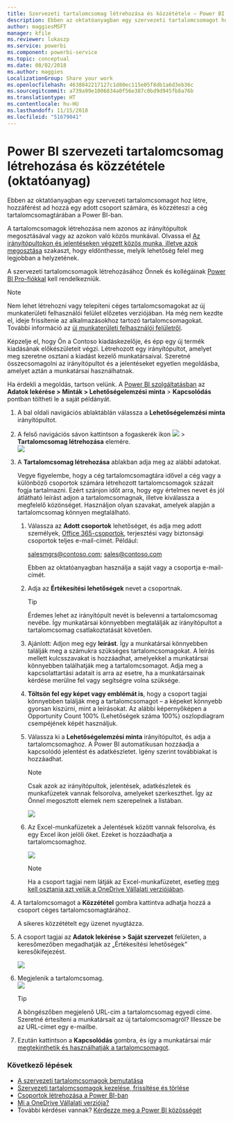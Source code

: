 ```yaml
---
title: Szervezeti tartalomcsomag létrehozása és közzététele – Power BI
description: Ebben az oktatóanyagban egy szervezeti tartalomcsomagot hoz létre, korlátozza az elérését egy adott csoportra, és közzéteszi a cég tartalomcsomagtárában a Power BI-ban.
author: maggiesMSFT
manager: kfile
ms.reviewer: lukaszp
ms.service: powerbi
ms.component: powerbi-service
ms.topic: conceptual
ms.date: 08/02/2018
ms.author: maggies
LocalizationGroup: Share your work
ms.openlocfilehash: 4638842217127c1d80ec115e05f8db1a6d3eb36c
ms.sourcegitcommit: a739a99e1006834a0f56e387c0bd9d945fb8a76b
ms.translationtype: HT
ms.contentlocale: hu-HU
ms.lasthandoff: 11/15/2018
ms.locfileid: "51679041"
---
```

# <a name="create-and-publish-a-power-bi-organizational-content-pack-tutorial"></a>Power BI szervezeti tartalomcsomag létrehozása és közzététele (oktatóanyag)

Ebben az oktatóanyagban egy szervezeti tartalomcsomagot hoz létre, hozzáférést ad hozzá egy adott csoport számára, és közzéteszi a cég tartalomcsomagtárában a Power BI-ban.

A tartalomcsomagok létrehozása nem azonos az irányítópultok megosztásával vagy az azokon való közös munkával. Olvassa el [Az irányítópultokon és jelentéseken végzett közös munka, illetve azok megosztása](service-how-to-collaborate-distribute-dashboards-reports.md) szakaszt, hogy eldönthesse, melyik lehetőség felel meg legjobban a helyzetének.

A szervezeti tartalomcsomagok létrehozásához Önnek és kollégáinak [Power BI Pro-fiókkal](https://powerbi.microsoft.com/pricing) kell rendelkezniük. 

> [!NOTE]
> Nem lehet létrehozni vagy telepíteni céges tartalomcsomagokat az új munkaterületi felhasználói felület előzetes verziójában. Ha még nem kezdte el, ideje frissítenie az alkalmazásokhoz tartozó tartalomcsomagokat. További információ az [új munkaterületi felhasználói felületről](service-create-the-new-workspaces.md).
> 

Képzelje el, hogy Ön a Contoso kiadáskezelője, és épp egy új termék kiadásának előkészületeit végzi.  Létrehozott egy irányítópultot, amelyet meg szeretne osztani a kiadást kezelő munkatársaival. Szeretné összecsomagolni az irányítópultot és a jelentéseket egyetlen megoldásba, amelyet aztán a munkatársai használhatnak. 

Ha érdekli a megoldás, tartson velünk. A [Power BI szolgáltatásban](https://powerbi.com) az **Adatok lekérése > Minták > Lehetőségelemzési minta** > **Kapcsolódás** pontban töltheti le a saját példányát. 

1. A bal oldali navigációs ablaktáblán válassza a **Lehetőségelemzési minta** irányítópultot.
2. A felső navigációs sávon kattintson a fogaskerék ikon ![](media/service-organizational-content-pack-create-and-publish/cog.png) > **Tartalomcsomag létrehozása** elemére.    
   ![](media/service-organizational-content-pack-create-and-publish/pbi_create_contpk.png)
3. A **Tartalomcsomag létrehozása** ablakban adja meg az alábbi adatokat.  
   
   Vegye figyelembe, hogy a cég tartalomcsomagtára idővel a cég vagy a különböző csoportok számára létrehozott tartalomcsomagok százait fogja tartalmazni. Ezért szánjon időt arra, hogy egy értelmes nevet és jól átlátható leírást adjon a tartalomcsomagnak, illetve kiválassza a megfelelő közönséget.  Használjon olyan szavakat, amelyek alapján a tartalomcsomag könnyen megtalálható.
   
   1. Válassza az **Adott csoportok** lehetőséget, és adja meg adott személyek, [Office 365-csoportok](https://support.office.com/article/Create-a-group-in-Office-365-7124dc4c-1de9-40d4-b096-e8add19209e9), terjesztési vagy biztonsági csoportok teljes e-mail-címét. Például:
      
        salesmgrs@contoso.com; sales@contoso.com
      
      Ebben az oktatóanyagban használja a saját vagy a csoportja e-mail-címét.
   
   2. Adja az **Értékesítési lehetőségek** nevet a csoportnak.
   
      > [!TIP]
      > Érdemes lehet az irányítópult nevét is belevenni a tartalomcsomag nevébe. Így munkatársai könnyebben megtalálják az irányítópultot a tartalomcsomag csatlakoztatását követően.
      > 
      > 
   
   3. Ajánlott: Adjon meg egy **leírást**. Így a munkatársai könnyebben találják meg a számukra szükséges tartalomcsomagokat. A leírás mellett kulcsszavakat is hozzáadhat, amelyekkel a munkatársai könnyebben találhatják meg a tartalomcsomagot. Adja meg a kapcsolattartási adatait is arra az esetre, ha a munkatársainak kérdése merülne fel vagy segítségre volna szüksége.
   
   4. **Töltsön fel egy képet vagy emblémát is**, hogy a csoport tagjai könnyebben találják meg a tartalomcsomagot – a képeket könnyebb gyorsan kiszúrni, mint a leírásokat. Az alábbi képernyőképen a Opportunity Count 100% (Lehetőségek száma 100%) oszlopdiagram csempéjének képét használjuk.
   
   5. Válassza ki a **Lehetőségelemzési minta** irányítópultot, és adja a tartalomcsomaghoz.  A Power BI automatikusan hozzáadja a kapcsolódó jelentést és adatkészletet. Igény szerint továbbiakat is hozzáadhat.
   
      > [!NOTE]
      >  Csak azok az irányítópultok, jelentések, adatkészletek és munkafüzetek vannak felsorolva, amelyeket szerkeszthet. Így az Önnel megosztott elemek nem szerepelnek a listában.
      > 
      > 
   
      ![](media/service-organizational-content-pack-create-and-publish/cpwindow.png) 
   
   6. Az Excel-munkafüzetek a Jelentések között vannak felsorolva, és egy Excel ikon jelöli őket. Ezeket is hozzáadhatja a tartalomcsomaghoz.
   
      ![](media/service-organizational-content-pack-create-and-publish/pbi_orgcontpkexcel.png)
   
      > [!NOTE]
      > Ha a csoport tagjai nem látják az Excel-munkafüzetet, esetleg [meg kell osztania azt velük a OneDrive Vállalati verziójában](https://support.office.com/article/Share-documents-or-folders-in-Office-365-1fe37332-0f9a-4719-970e-d2578da4941c).
      > 
      > 
4. A tartalomcsomagot a **Közzététel** gombra kattintva adhatja hozzá a csoport céges tartalomcsomagtárához.  
   
   A sikeres közzétételt egy üzenet nyugtázza. 
5. A csoport tagjai az **Adatok lekérése > Saját szervezet** felületen, a keresőmezőben megadhatják az „Értékesítési lehetőségek” keresőkifejezést.
   
   ![](media/service-organizational-content-pack-create-and-publish/cp_searchbox.png) 
6. Megjelenik a tartalomcsomag.  
   ![](media/service-organizational-content-pack-create-and-publish/powerbi-find-content-pack-organization.png) 
   
   > [!TIP]
   > A böngészőben megjelenő URL-cím a tartalomcsomag egyedi címe.  Szeretné értesíteni a munkatársait az új tartalomcsomagról?  Illessze be az URL-címet egy e-mailbe.
   > 
   > 
7. Ezután kattintson a **Kapcsolódás** gombra, és így a munkatársai már [megtekinthetik és használhatják a tartalomcsomagot](service-organizational-content-pack-copy-refresh-access.md). 

### <a name="next-steps"></a>Következő lépések
* [A szervezeti tartalomcsomagok bemutatása](service-organizational-content-pack-introduction.md)  
* [Szervezeti tartalomcsomagok kezelése, frissítése és törlése](service-organizational-content-pack-manage-update-delete.md)  
* [Csoportok létrehozása a Power BI-ban](service-create-distribute-apps.md)  
* [Mi a OneDrive Vállalati verziója?](https://support.office.com/article/What-is-OneDrive-for-Business-187f90af-056f-47c0-9656-cc0ddca7fdc2)
* További kérdései vannak? [Kérdezze meg a Power BI közösségét](http://community.powerbi.com/)

